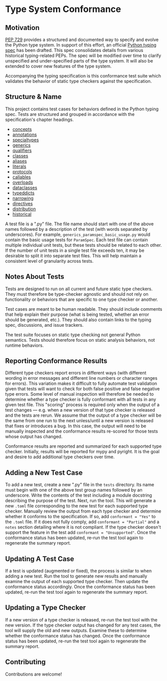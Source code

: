# Type System Conformance

## Motivation

[PEP 729](https://peps.python.org/pep-0729/) provides a structured and documented way to specify and evolve the Python type system. In support of this effort, an official [Python typing spec](https://github.com/python/typing/tree/main/docs/spec) has been drafted. This spec consolidates details from various historical typing-related PEPs. The spec will be modified over time to clarify unspecified and under-specified parts of the type system. It will also be extended to cover new features of the type system.

Accompanying the typing specification is this conformance test suite which validates the behavior of static type checkers against the specification.

## Structure & Name

This project contains test cases for behaviors defined in the Python typing spec. Tests are structured and grouped in accordance with the specification's chapter headings.

* [concepts](https://typing.readthedocs.io/en/latest/spec/concepts.html)
* [annotations](https://typing.readthedocs.io/en/latest/spec/annotations.html)
* [specialtypes](https://typing.readthedocs.io/en/latest/spec/special-types.html)
* [generics](https://typing.readthedocs.io/en/latest/spec/generics.html)
* [qualifiers](https://typing.readthedocs.io/en/latest/spec/qualifiers.html)
* [classes](https://typing.readthedocs.io/en/latest/spec/class-compat.html)
* [aliases](https://typing.readthedocs.io/en/latest/spec/aliases.html)
* [literals](https://typing.readthedocs.io/en/latest/spec/literal.html)
* [protocols](https://typing.readthedocs.io/en/latest/spec/protocol.html)
* [callables](https://typing.readthedocs.io/en/latest/spec/callables.html)
* [overloads](https://typing.readthedocs.io/en/latest/spec/overload.html)
* [dataclasses](https://typing.readthedocs.io/en/latest/spec/dataclasses.html)
* [typeddicts](https://typing.readthedocs.io/en/latest/spec/typeddict.html)
* [narrowing](https://typing.readthedocs.io/en/latest/spec/narrowing.html)
* [directives](https://typing.readthedocs.io/en/latest/spec/directives.html)
* [distribution](https://typing.readthedocs.io/en/latest/spec/distributing.html)
* [historical](https://typing.readthedocs.io/en/latest/spec/historical.html)

A test file is a ".py" file. The file name should start with one of the above names followed by a description of the test (with words separated by underscores). For example, `generics_paramspec_basic_usage.py` would contain the basic usage tests for `ParamSpec`. Each test file can contain multiple individual unit tests, but these tests should be related to each other. If the number of unit tests in a single test file exceeds ten, it may be desirable to split it into separate test files. This will help maintain a consistent level of granularity across tests.

## Notes About Tests

Tests are designed to run on all current and future static type checkers. They must therefore be type-checker agnostic and should not rely on functionality or behaviors that are specific to one type checker or another.

Test cases are meant to be human readable. They should include comments that help explain their purpose (what is being tested, whether an error should be generated, etc.). They should also contain links to the typing spec, discussions, and issue trackers.

The test suite focuses on static type checking not general Python semantics. Tests should therefore focus on static analysis behaviors, not runtime behaviors.

## Reporting Conformance Results

Different type checkers report errors in different ways (with different wording in error messages and different line numbers or character ranges for errors). This variation makes it difficult to fully automate test validation given that tests will want to check for both false positive and false negative type errors. Some level of manual inspection will therefore be needed to determine whether a type checker is fully conformant with all tests in any given test file. This "scoring" process is required only when the output of a test changes — e.g. when a new version of that type checker is released and the tests are rerun. We assume that the output of a type checker will be the same from one run to the next unless/until a new version is released that fixes or introduces a bug. In this case, the output will need to be manually inspected and the conformance results re-scored for those tests whose output has changed.

Conformance results are reported and summarized for each supported type checker. Initially, results will be reported for mypy and pyright. It is the goal and desire to add additional type checkers over time.

## Adding a New Test Case

To add a new test, create a new ".py" file in the `tests` directory. Its name must begin with one of the above test group names followed by an underscore. Write the contents of the test including a module docstring describing the purpose of the test. Next, run the tool. This will generate a new `.toml` file corresponding to the new test for each supported type checker. Manually review the output from each type checker and determine whether it conforms to the specification. If so, add `conformant = "Yes"` to the `.toml` file. If it does not fully comply, add `conformant = "Partial"` and a `notes` section detailing where it is not compliant. If the type checker doesn't support the feature in the test add `conformant = "Unsupported"`. Once the conformance status has been updated, re-run the test tool again to regenerate the summary report.

## Updating A Test Case

If a test is updated (augmented or fixed), the process is similar to when adding a new test. Run the tool to generate new results and manually examine the output of each supported type checker. Then update the conformance status accordingly. Once the conformance status has been updated, re-run the test tool again to regenerate the summary report.

## Updating a Type Checker

If a new version of a type checker is released, re-run the test tool with the new version. If the type checker output has changed for any test cases, the tool will supply the old and new outputs. Examine these to determine whether the conformance status has changed. Once the conformance status has been updated, re-run the test tool again to regenerate the summary report.

## Contributing

Contributions are welcome!
